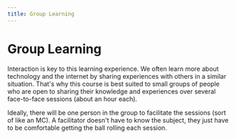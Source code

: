 ```yaml
---
title: Group Learning
---
```


# Group Learning

Interaction is key to this learning experience. We often learn more about technology and the internet by sharing experiences with others in a similar situation. That's why this course is best suited to small groups of people who are open to sharing their knowledge and experiences over several face-to-face sessions (about an hour each). 

Ideally, there will be one person in the group to facilitate the sessions (sort of like an MC). A facilitator doesn't have to know the subject, they just have to be comfortable getting the ball rolling each session. 





